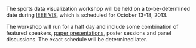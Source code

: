 The sports data visualization workshop will be held on a to-be-determined date during [IEEE VIS](http://ieeevis.org), which is scheduled for October 13-18, 2013.

The workshop will run for a half day and include some combination of featured speakers, [paper presentations](cfp.html), poster sessions and panel discussions. The exact schedule will be determined later.
